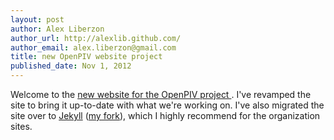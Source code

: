 ```yaml
---
layout: post
author: Alex Liberzon
author_url: http://alexlib.github.com/
author_email: alex.liberzon@gmail.com
title: new OpenPIV website project
published_date: Nov 1, 2012
---
```


Welcome to the <a href="http://openpiv.github.com"> new website for the OpenPIV project </a>.  I've
revamped the site to bring it up-to-date with what we're working on.  I've
also migrated the site over to <a
href="http://github.com/mojombo/jekyll/">Jekyll</a> 
(<a href="http://github.com/openpiv/openpiv.github.com/">my fork</a>), which I highly recommend for the organization sites.
